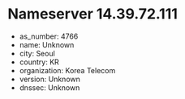 # Nameserver 14.39.72.111

* as_number: 4766
* name: Unknown
* city: Seoul
* country: KR
* organization: Korea Telecom
* version: Unknown
* dnssec: Unknown
